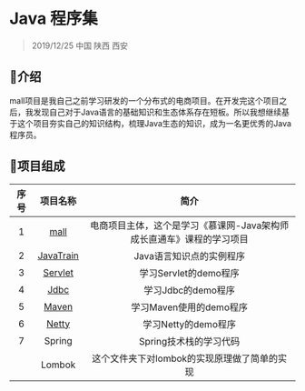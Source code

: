 # Java 程序集

> 2019/12/25 中国 陕西 西安 

## :tropical_fish:介绍

mall项目是我自己之前学习研发的一个分布式的电商项目。在开发完这个项目之后，我发现自己对于Java语言的基础知识和生态体系存在短板。所以我想继续基于这个项目夯实自己的知识结构，梳理Java生态的知识，成为一名更优秀的Java程序员。

## :honeybee:项目组成

| 序号 |                           项目名称                           |                             简介                             |
| :--: | :----------------------------------------------------------: | :----------------------------------------------------------: |
|  1   |   [mall](https://github.com/depers/mall/tree/master/mall)    | 电商项目主体，这个是学习《慕课网-Java架构师成长直通车》课程的学习项目 |
|  2   | [JavaTrain](https://github.com/depers/mall/tree/master/JavaTrain) |                   Java语言知识点的实例程序                   |
|  3   | [Servlet](https://github.com/depers/mall/tree/master/Servlet) |                    学习Servlet的demo程序                     |
|  4   |   [Jdbc](https://github.com/depers/mall/tree/master/jdbc)    |                      学习Jdbc的demo程序                      |
|  5   |  [Maven](https://github.com/depers/mall/tree/master/maven)   |                   学习Maven使用的demo程序                    |
|  6   |  [Netty](https://github.com/depers/mall/tree/master/netty/)  |                     学习Netty的demo程序                      |
|  7   |                            Spring                            |                    Spring技术栈的学习代码                    |
|      |                            Lombok                            |         这个文件夹下对lombok的实现原理做了简单的实现         |

